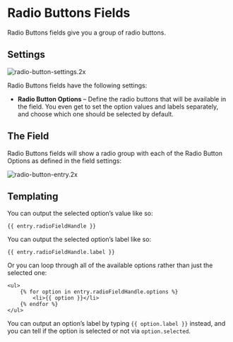 # Radio Buttons Fields

Radio Buttons fields give you a group of radio buttons.

## Settings

![radio-button-settings.2x](https://craftcmsassets.craftcdn.com/images/docs/field-types/radio-buttons/radio-button-settings.2x.png)

Radio Buttons fields have the following settings:

- **Radio Button Options** – Define the radio buttons that will be available in the field. You even get to set the option values and labels separately, and choose which one should be selected by default.

## The Field

Radio Buttons fields will show a radio group with each of the Radio Button Options as defined in the field settings:

![radio-button-entry.2x](https://craftcmsassets.craftcdn.com/images/docs/field-types/radio-buttons/radio-button-entry.2x.png)

## Templating

You can output the selected option’s value like so:

```twig
{{ entry.radioFieldHandle }}
```

You can output the selected option’s label like so:

```twig
{{ entry.radioFieldHandle.label }}
```

Or you can loop through all of the available options rather than just the selected one:

```twig
<ul>
    {% for option in entry.radioFieldHandle.options %}
        <li>{{ option }}</li>
    {% endfor %}
</ul>
```

You can output an option’s label by typing `{{ option.label }}` instead, and you can tell if the option is selected or not via `option.selected`.
